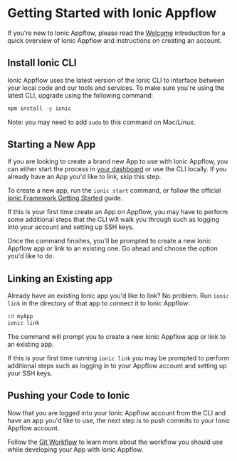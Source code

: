 # Getting Started with Ionic Appflow

If you're new to Ionic Appflow, please read the [Welcome](/docs/appflow/basics/welcome/)
introduction for a quick overview of Ionic Appflow and instructions on creating an account.

## Install Ionic CLI

Ionic Appflow uses the latest version of the Ionic CLI to interface between your local code and our tools and services.
To make sure you're using the latest CLI, upgrade using the following command:

```bash
npm install -g ionic
```

Note: you may need to add `sudo` to this command on Mac/Linux.

## Starting a New App

If you are looking to create a brand new App to use with Ionic Appflow, you can either start the process in
[your dashboard](https://dashboard.ionicframework.com) or use the CLI locally.
If you already have an App you'd like to link, skip this step.

To create a new app, run the `ionic start` command, or follow the official
[Ionic Framework Getting Started](/getting-started) guide.

If this is your first time create an App on Appflow, you may have to perform some
additional steps that the CLI will walk you through such as logging into your account and setting up SSH keys.

Once the command finishes, you'll be prompted to create a new Ionic Appflow app or link to an existing one.
Go ahead and choose the option you'd like to do.

## Linking an Existing app

Already have an existing Ionic app you'd like to link?
No problem. Run `ionic link` in the directory of that app to connect it to Ionic Appflow:

```bash
cd myApp
ionic link
```

The command will prompt you to create a new Ionic Appflow app or link to an existing app.

If this is your first time running `ionic link` you may be prompted to perform
additional steps such as logging in to your Appflow account and setting up your SSH keys.

## Pushing your Code to Ionic

Now that you are logged into your Ionic Appflow account from the CLI and have an app you'd like to use, the next
step is to push commits to your Ionic Appflow account.

Follow the [Git Workflow](/docs/appflow/basics/git/) to learn more about the workflow you should
use while developing your App with Ionic Appflow.
